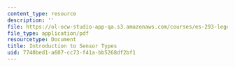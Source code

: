 ```yaml
---
content_type: resource
description: ''
file: https://ol-ocw-studio-app-qa.s3.amazonaws.com/courses/es-293-lego-robotics-spring-2007/7740bed1a607cc73f41abb5268df2bf1_MITES_293S07_sensors.pdf
file_type: application/pdf
resourcetype: Document
title: Introduction to Sensor Types
uid: 7740bed1-a607-cc73-f41a-bb5268df2bf1
---
```

